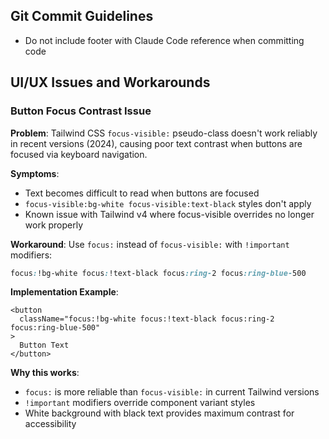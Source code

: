 ## Git Commit Guidelines
- Do not include footer with Claude Code reference when committing code

## UI/UX Issues and Workarounds

### Button Focus Contrast Issue
**Problem**: Tailwind CSS `focus-visible:` pseudo-class doesn't work reliably in recent versions (2024), causing poor text contrast when buttons are focused via keyboard navigation.

**Symptoms**: 
- Text becomes difficult to read when buttons are focused
- `focus-visible:bg-white focus-visible:text-black` styles don't apply
- Known issue with Tailwind v4 where focus-visible overrides no longer work properly

**Workaround**:
Use `focus:` instead of `focus-visible:` with `!important` modifiers:
```css
focus:!bg-white focus:!text-black focus:ring-2 focus:ring-blue-500
```

**Implementation Example**:
```tsx
<button
  className="focus:!bg-white focus:!text-black focus:ring-2 focus:ring-blue-500"
>
  Button Text
</button>
```

**Why this works**:
- `focus:` is more reliable than `focus-visible:` in current Tailwind versions
- `!important` modifiers override component variant styles
- White background with black text provides maximum contrast for accessibility
